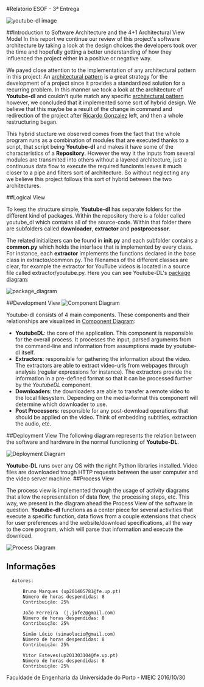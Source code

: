 #Relatório ESOF - 3ª Entrega

![youtube-dl image](https://github.com/atomicscale/youtube-dl/blob/master/ESOF-Docs/images1/youtube-dl.jpg)


##Introduction to Software Architecture and the 4+1 Architectural View Model
  In this report we continue our review of this project's software architecture by taking a look at the design choices the developers took over the time and hopefully getting a better understanding of how they influenced the project either in a positive or negative way.
 
 We payed close attention to the implementation of any architectural pattern in this project: An [architectural pattern](https://en.wikipedia.org/wiki/Architectural_pattern) is a great strategy for the development of a project since it provides a standardized solution for a recurring problem. In this manner we took a look at the architecture of **Youtube-dl** and couldn't quite match any specific [architectural pattern](https://en.wikipedia.org/wiki/Architectural_pattern) however, we concluded that it implemented some sort of hybrid design. We believe that this maybe be a result of the change in command and redirection of the project after [Ricardo Gonzalez](https://github.com/rg3) left, and then a whole restructuring began.
  
  This hybrid stucture we observed comes from the fact that the whole program runs as a combination of modules that are executed thanks to a script, that script being **Youtube-dl** and makes it have some of the characteristics of a **Repository**. However the way it the inputs from several modules are transmited into others without a layered architecture, just a continuous data flow to execute the required funcionts leaves it much closer to a pipe and filters sort of architecture.
  So without neglecting any we believe this project follows this sort of hybrid between the two architectures.
  
##Logical View
  
  To keep the structure simple, **Youtube-dl** has separate folders for the different kind of packages. Within the repository there is a folder called youtube_dl which contains all of the source-code. Within that folder there are subfolders called **downloader**, **extractor** and **postprocessor**. 
 
 The related initializers can be found in **__init__.py** and each subfolder contains a **common.py** which holds the interface that is implemented by every class. For instance, each **extractor** implements the functions declared in the base class in extractor/common.py. The filenames of the different classes are clear, for example the extractor for YouTube videos is located in a source file called extractor/youtube.py. Here you can see Youtube-DL's [package diagram](https://en.wikipedia.org/wiki/Package_diagram):

![package_diagram](https://github.com/atomicscale/youtube-dl/blob/master/ESOF-Docs/images3/PackageView.png)

##Development View
![Component Diagram](https://github.com/atomicscale/youtube-dl/blob/master/ESOF-Docs/images3/Component%20Diagram.png)


Youtube-dl consists of 4 main components. These components and their relationships are visualized in [Component Diagram](https://github.com/atomicscale/youtube-dl/blob/master/ESOF-Docs/images3/Component%20Diagram.png):
* **YoutubeDL**: the core of the application. This component is responsible for the overall process. It processes the input, parsed arguments from the command-line and information from assumptions made by youtube-dl itself.  
* **Extractors**: responsible for gathering the information about the video. The extractors are able to extract video-urls from webpages through analysis (regular expressions for instance). The extractors provide the information in a pre-defined format so that it can be processed further by the *YoutubeDL* component.  
* **Downloaders**: the downloaders are able to transfer a remote video to the local filesystem. Depending on the media-format this component will determine which downloader to use.
* **Post Processors**: responsible for any post-download operations that should be applied on the video. Think of embedding subtitles, extraction the audio, etc.

##Deployment View
The following diagram represents the relation between the software and hardware in the normal functioning of **Youtube-DL**.

![Deployment Diagram](https://github.com/atomicscale/youtube-dl/blob/master/ESOF-Docs/images3/esof3_deployment.png)

**Youtube-DL** runs over any OS with the right Python libraries installed. Video files are downloaded trough HTTP requests between the user computer and the video server machine.
##Process View

The process view is implemented through the usage of activity diagrams that allow the representation of data flow, the processing steps, etc. This way, we present in the diagram ahead the Process View of the software in question. **Youtube-dl** functions as a center piece for several activities that execute a specific function, data flows from a couple extensions that check for user preferences and the website/download specifications, all the way to the core program, which will parse that information and execute the download.

![Process Diagram](https://github.com/atomicscale/youtube-dl/blob/master/ESOF-Docs/images3/viewdiagram.png)


## Informações
    
    
      Autores:
      
          Bruno Marques (up201405781@fe.up.pt)
          Número de horas despendidas: 8
          Contribuição: 25%
          
          João Ferreira  (j.jofe2@gmail.com)
          Número de horas despendidas: 8
          Contribuição: 25%
          
          Simão Lúcio (simaolucio@gmail.com)
          Número de horas despendidas: 8
          Contribuição: 25%
          
          Vitor Esteves(up201303104@fe.up.pt)
          Número de horas despendidas: 8
          Contribuição: 25%
          
          
Faculdade de Engenharia da Universidade do Porto - MIEIC
2016/10/30

